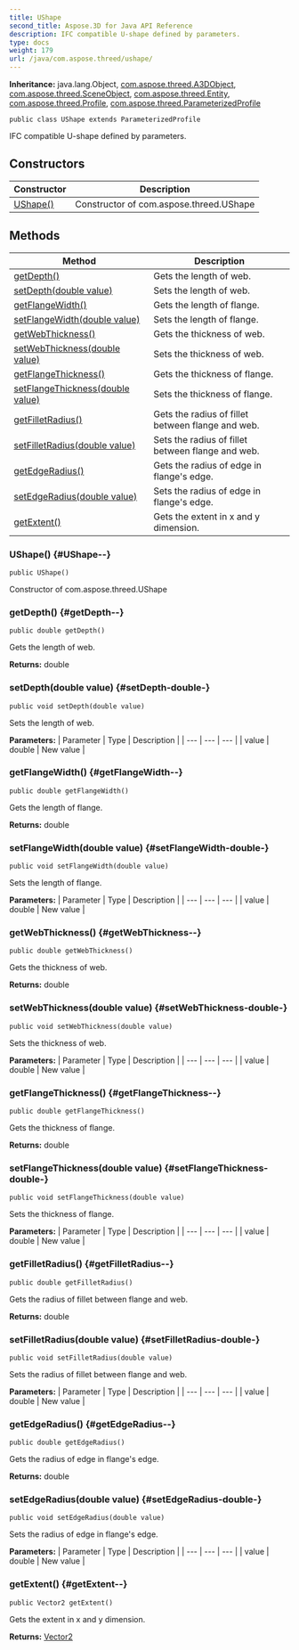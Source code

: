 ```yaml
---
title: UShape
second_title: Aspose.3D for Java API Reference
description: IFC compatible U-shape defined by parameters.
type: docs
weight: 179
url: /java/com.aspose.threed/ushape/
---
```


**Inheritance:**
java.lang.Object, [com.aspose.threed.A3DObject](../../com.aspose.threed/a3dobject), [com.aspose.threed.SceneObject](../../com.aspose.threed/sceneobject), [com.aspose.threed.Entity](../../com.aspose.threed/entity), [com.aspose.threed.Profile](../../com.aspose.threed/profile), [com.aspose.threed.ParameterizedProfile](../../com.aspose.threed/parameterizedprofile)
```
public class UShape extends ParameterizedProfile
```

IFC compatible U-shape defined by parameters.
## Constructors

| Constructor | Description |
| --- | --- |
| [UShape()](#UShape--) | Constructor of com.aspose.threed.UShape |
## Methods

| Method | Description |
| --- | --- |
| [getDepth()](#getDepth--) | Gets the length of web. |
| [setDepth(double value)](#setDepth-double-) | Sets the length of web. |
| [getFlangeWidth()](#getFlangeWidth--) | Gets the length of flange. |
| [setFlangeWidth(double value)](#setFlangeWidth-double-) | Sets the length of flange. |
| [getWebThickness()](#getWebThickness--) | Gets the thickness of web. |
| [setWebThickness(double value)](#setWebThickness-double-) | Sets the thickness of web. |
| [getFlangeThickness()](#getFlangeThickness--) | Gets the thickness of flange. |
| [setFlangeThickness(double value)](#setFlangeThickness-double-) | Sets the thickness of flange. |
| [getFilletRadius()](#getFilletRadius--) | Gets the radius of fillet between flange and web. |
| [setFilletRadius(double value)](#setFilletRadius-double-) | Sets the radius of fillet between flange and web. |
| [getEdgeRadius()](#getEdgeRadius--) | Gets the radius of edge in flange's edge. |
| [setEdgeRadius(double value)](#setEdgeRadius-double-) | Sets the radius of edge in flange's edge. |
| [getExtent()](#getExtent--) | Gets the extent in x and y dimension. |
### UShape() {#UShape--}
```
public UShape()
```


Constructor of com.aspose.threed.UShape

### getDepth() {#getDepth--}
```
public double getDepth()
```


Gets the length of web.

**Returns:**
double
### setDepth(double value) {#setDepth-double-}
```
public void setDepth(double value)
```


Sets the length of web.

**Parameters:**
| Parameter | Type | Description |
| --- | --- | --- |
| value | double | New value |

### getFlangeWidth() {#getFlangeWidth--}
```
public double getFlangeWidth()
```


Gets the length of flange.

**Returns:**
double
### setFlangeWidth(double value) {#setFlangeWidth-double-}
```
public void setFlangeWidth(double value)
```


Sets the length of flange.

**Parameters:**
| Parameter | Type | Description |
| --- | --- | --- |
| value | double | New value |

### getWebThickness() {#getWebThickness--}
```
public double getWebThickness()
```


Gets the thickness of web.

**Returns:**
double
### setWebThickness(double value) {#setWebThickness-double-}
```
public void setWebThickness(double value)
```


Sets the thickness of web.

**Parameters:**
| Parameter | Type | Description |
| --- | --- | --- |
| value | double | New value |

### getFlangeThickness() {#getFlangeThickness--}
```
public double getFlangeThickness()
```


Gets the thickness of flange.

**Returns:**
double
### setFlangeThickness(double value) {#setFlangeThickness-double-}
```
public void setFlangeThickness(double value)
```


Sets the thickness of flange.

**Parameters:**
| Parameter | Type | Description |
| --- | --- | --- |
| value | double | New value |

### getFilletRadius() {#getFilletRadius--}
```
public double getFilletRadius()
```


Gets the radius of fillet between flange and web.

**Returns:**
double
### setFilletRadius(double value) {#setFilletRadius-double-}
```
public void setFilletRadius(double value)
```


Sets the radius of fillet between flange and web.

**Parameters:**
| Parameter | Type | Description |
| --- | --- | --- |
| value | double | New value |

### getEdgeRadius() {#getEdgeRadius--}
```
public double getEdgeRadius()
```


Gets the radius of edge in flange's edge.

**Returns:**
double
### setEdgeRadius(double value) {#setEdgeRadius-double-}
```
public void setEdgeRadius(double value)
```


Sets the radius of edge in flange's edge.

**Parameters:**
| Parameter | Type | Description |
| --- | --- | --- |
| value | double | New value |

### getExtent() {#getExtent--}
```
public Vector2 getExtent()
```


Gets the extent in x and y dimension.

**Returns:**
[Vector2](../../com.aspose.threed/vector2)
